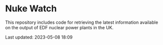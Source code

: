 # Nuke Watch

This repository includes code for retrieving the latest information available on the output of EDF nuclear power plants in the UK.

Last updated: 2023-05-08 18:09